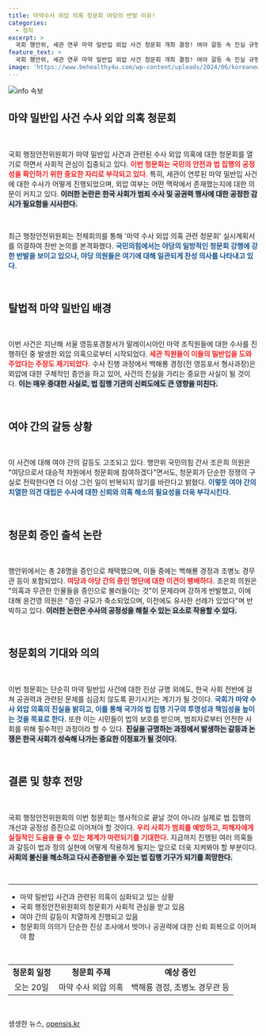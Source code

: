 ```yaml
---
title: 마약수사 외압 의혹 청문회 여당의 반발 이유!
categories:
  - 정치
excerpt: >
  국회 행안위, 세관 연루 마약 밀반입 외압 사건 청문회 개최 결정! 여야 갈등 속 진실 규명 촉구, 증인 명단을 둘러싼 뜨거운 공방까지. 이번 청문회가 마약 사건의 핵심을 밝혀낼까? 클릭하고 확인해보세요!
feature_text: >
  국회 행안위, 세관 연루 마약 밀반입 외압 사건 청문회 개최 결정! 여야 갈등 속 진실 규명 촉구, 증인 명단을 둘러싼 뜨거운 공방까지. 이번 청문회가 마약 사건의 핵심을 밝혀낼까? 클릭하고 확인해보세요!
image: 'https://www.behealthy4u.com/wp-content/uploads/2024/06/koreanews.jpg'
---
```


<p><img src="https://www.behealthy4u.com/wp-content/uploads/2024/06/koreanews.jpg" alt="info 속보" /></p>

<h2 data-ke-size="size26">마약 밀반입 사건 수사 외압 의혹 청문회</h2>

<p data-ke-size="size16">&nbsp;</p>

<p>국회 행정안전위원회가 마약 밀반입 사건과 관련된 수사 외압 의혹에 대한 청문회를 열기로 하면서 사회적 관심이 집중되고 있다. <b><span style="color: #ee2323;">이번 청문회는 국민의 안전과 법 집행의 공정성을 확인하기 위한 중요한 자리로 부각되고 있다.</span></b> 특히, 세관이 연루된 마약 밀반입 사건에 대한 수사가 어떻게 진행되었으며, 외압 여부는 어떤 맥락에서 존재했는지에 대한 의문이 커지고 있다. <b><span style="background-color: #21538527;">이러한 논란은 한국 사회가 범죄 수사 및 공권력 행사에 대한 공정한 감시가 필요함을 시사한다.</span></b> </p>

<p data-ke-size="size16">&nbsp;</p>

<p>최근 행정안전위원회는 전체회의를 통해 '마약 수사 외압 의혹 관련 청문회' 실시계획서를 의결하여 찬반 논의를 본격화했다. <b><span style="color: #1a5490;">국민의힘에서는 야당의 일방적인 청문회 강행에 강한 반발을 보이고 있으나, 야당 의원들은 여기에 대해 일관되게 찬성 의사를 나타내고 있다.</span></b></p>

<p data-ke-size="size16">&nbsp;</p>

<h2 data-ke-size="size26">탈법적 마약 밀반입 배경</h2>

<p data-ke-size="size16">&nbsp;</p>

<p>이번 사건은 지난해 서울 영등포경찰서가 말레이시아인 마약 조직원들에 대한 수사를 진행하던 중 발생한 외압 의혹으로부터 시작되었다. <b><span style="color: #ee2323;">세관 직원들이 이들의 밀반입을 도와주었다는 주장도 제기되었다.</span></b> 수사 진행 과정에서 백해룡 경정(전 영등포서 형사과장)은 외압에 대한 구체적인 증언을 하고 있어, 사건의 진실을 가리는 중요한 사실이 될 것이다. <b><span style="background-color: #21538527;">이는 매우 중대한 사실로, 법 집행 기관의 신뢰도에도 큰 영향을 미친다.</span></b></p>

<p data-ke-size="size16">&nbsp;</p>

<h2 data-ke-size="size26">여야 간의 갈등 상황</h2>

<p data-ke-size="size16">&nbsp;</p>

<p>이 사건에 대해 여야 간의 갈등도 고조되고 있다. 행안위 국민의힘 간사 조은희 의원은 "여당으로서 대승적 차원에서 청문회에 참여하겠다"면서도, 청문회가 단순한 정쟁의 구실로 전락한다면 더 이상 그런 일이 반복되지 않기를 바란다고 밝혔다. <b><span style="color: #1a5490;">이렇듯 여야 간의 치열한 의견 대립은 수사에 대한 신뢰와 의혹 해소의 필요성을 더욱 부각시킨다.</span></b></p>

<p data-ke-size="size16">&nbsp;</p>

<h2 data-ke-size="size26">청문회 증인 출석 논란</h2>

<p data-ke-size="size16">&nbsp;</p>

<p>행안위에서는 총 28명을 증인으로 채택했으며, 이들 중에는 백해룡 경정과 조병노 경무관 등이 포함되었다. <b><span style="color: #ee2323;">여당과 야당 간의 증인 명단에 대한 이견이 팽배하다.</span></b> 조은희 의원은 "의혹과 무관한 인물들을 증인으로 불러들이는 것"이 문제라며 강하게 반발했고, 이에 대해 윤건영 의원은 "증인 규모가 축소되었으며, 이전에도 유사한 선례가 있었다"며 반박하고 있다. <b><span style="background-color: #21538527;">이러한 논란은 수사의 공정성을 해칠 수 있는 요소로 작용할 수 있다.</span></b></p>

<p data-ke-size="size16">&nbsp;</p>

<h2 data-ke-size="size26">청문회의 기대와 의의</h2>

<p data-ke-size="size16">&nbsp;</p>

<p>이번 청문회는 단순히 마약 밀반입 사건에 대한 진상 규명 외에도, 한국 사회 전반에 걸쳐 공권력과 관련된 문제를 심금치 않도록 환기시키는 계기가 될 것이다. <b><span style="color: #1a5490;">국회가 마약 수사 외압 의혹의 진실을 밝히고, 이를 통해 국가의 법 집행 기구의 투명성과 책임성을 높이는 것을 목표로 한다.</span></b> 또한 이는 시민들이 법의 보호를 받으며, 범죄자로부터 안전한 사회를 위해 필수적인 과정이라 할 수 있다. <b><span style="background-color: #21538527;">진실을 규명하는 과정에서 발생하는 갈등과 논쟁은 한국 사회가 성숙해 나가는 중요한 이정표가 될 것이다.</span></b></p>

<p data-ke-size="size16">&nbsp;</p>

<h2 data-ke-size="size26">결론 및 향후 전망</h2>

<p data-ke-size="size16">&nbsp;</p>

<p>국회 행정안전위원회의 이번 청문회는 행사적으로 끝날 것이 아니라 실제로 법 집행의 개선과 공정성 증진으로 이어져야 할 것이다. <b><span style="color: #ee2323;">우리 사회가 범죄를 예방하고, 피해자에게 실질적인 도움을 줄 수 있는 체계가 마련되기를 기대한다.</span></b> 지금까지 진행된 여러 의혹들과 갈등이 법과 정의 실현에 어떻게 작용하게 될지는 앞으로 더욱 지켜봐야 할 부분이다. <b><span style="background-color: #21538527;">사회의 불신을 해소하고 다시 존중받을 수 있는 법 집행 기구가 되기를 희망한다.</span></b> </p>

<p data-ke-size="size16">&nbsp;</p>

<hr>

<ul>
    <li>마약 밀반입 사건과 관련된 의혹이 심화되고 있는 상황</li>
    <li>국회 행정안전위원회의 청문회가 사회적 관심을 받고 있음</li>
    <li>여야 간의 갈등이 치열하게 진행되고 있음</li>
    <li>청문회의 의의가 단순한 진상 조사에서 벗어나 공권력에 대한 신뢰 회복으로 이어져야 함</li>
</ul>

<p data-ke-size="size16">&nbsp;</p>

<table>
    <tr>
        <td style="text-align: center; height: 17px;"><b>청문회 일정</b></td>
        <td style="text-align: center; height: 17px;"><b>청문회 주제</b></td>
        <td style="text-align: center; height: 17px;"><b>예상 증인</b></td>
    </tr>
    <tr>
        <td style="text-align: center; height: 17px;">오는 20일</td>
        <td style="text-align: center; height: 17px;">마약 수사 외압 의혹</td>
        <td style="text-align: center; height: 17px;">백해룡 경정, 조병노 경무관 등</td>
    </tr>
</table>

<p data-ke-size="size16">&nbsp;</p>
생생한 뉴스, <a href="https://opensis.kr" rel="dofollow">opensis.kr</a>


